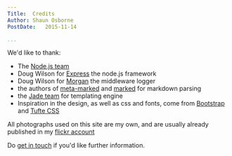```yaml
---
Title:  Credits  
Author: Shaun Osborne
PostDate:   2015-11-14

...
```


We'd like to thank:

* The [Node.js team](https://nodejs.org/en/)
* Doug Wilson for [Express](http://expressjs.com/) the node.js framework
* Doug Wilson for [Morgan](https://www.npmjs.com/package/morgan) the middleware logger
* the authors of [meta-marked](https://www.npmjs.com/package/meta-marked) and [marked](https://github.com/chjj/marked) for markdown parsing
* the [Jade team](http://jade-lang.com/) for templating engine
* Inspiration in the design, as well as css and fonts, come from [Bootstrap](http://getbootstrap.com/) and [Tufte CSS](https://edwardtufte.github.io/tufte-css/)

All photographs used on this site are my own, and are usually already published in my [flickr account](https://www.flickr.com/photos/cybergate9/)

Do [get in touch](/contact/) if you'd like further information.
